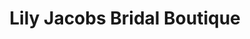 ---
title: "Lily Jacobs Bridal Boutique"
url: /east-grinstead/lily-jacobs-bridal-boutique/
shop: clothes
---